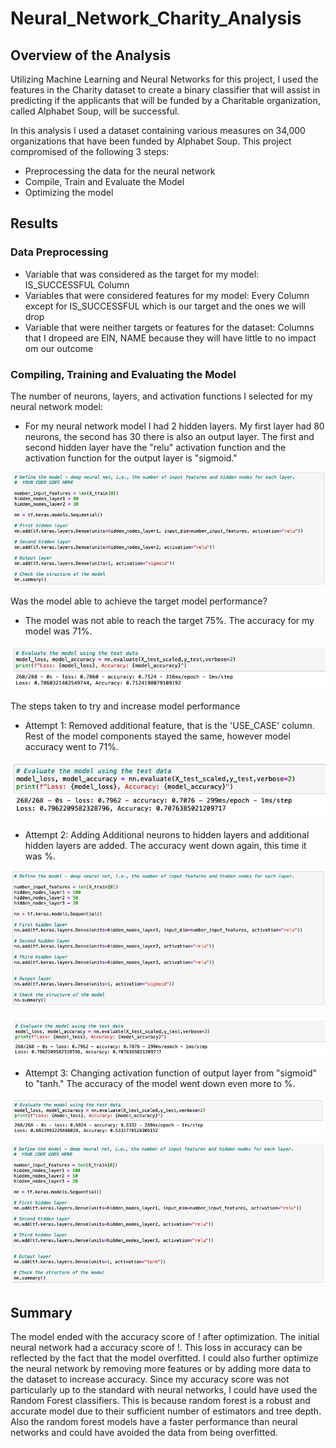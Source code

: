 # Neural_Network_Charity_Analysis

## Overview of the Analysis 
Utilizing Machine Learning and Neural Networks for this project, I used the features in the Charity dataset to create a binary classifier that will assist in predicting if the applicants that will be funded by a Charitable organization, called Alphabet Soup, will be successful. 

In this analysis I used a dataset containing various measures on 34,000 organizations that have been funded by Alphabet Soup. This project compromised of the following 3 steps: 
* Preprocessing the data for the neural network 
* Compile, Train and Evaluate the Model 
* Optimizing the model

## Results 

### Data Preprocessing 
- Variable that was considered as the target for my model: IS_SUCCESSFUL Column
- Variables that were considered features for my model: Every Column except for IS_SUCCESSFUL which is our target and the ones we will drop
- Variable that were neither targets or features for the dataset: Columns that I dropeed are EIN, NAME because they will have little to no impact om our outcome

### Compiling, Training and Evaluating the Model

The number of neurons, layers, and activation functions I selected for my neural network model:
- For my neural network model I had 2 hidden layers. My first layer had 80 neurons, the second has 30 there is also an output layer. The first and second hidden layer have the "relu" activation function and the activation function for the output layer is "sigmoid."

![img](https://github.com/DannyJohnson-Hi/Neural_Network_Charity_Analysis/blob/main/resources/image1.png)

Was the model able to achieve the target model performance?
- The model was not able to reach the target 75%. The accuracy for my model was 71%.

![img](https://github.com/DannyJohnson-Hi/Neural_Network_Charity_Analysis/blob/main/resources/image2.png)

The steps taken to try and increase model performance

- Attempt 1: Removed additional feature, that is the 'USE_CASE' column. Rest of the model components stayed the same, however model accuracy went  to 71%. 

![img](https://github.com/DannyJohnson-Hi/Neural_Network_Charity_Analysis/blob/main/resources/img2.png)


-  Attempt 2: Adding Additional neurons to hidden layers and additional hidden layers are added. The accuracy went down again, this time it was %.

![img](https://github.com/DannyJohnson-Hi/Neural_Network_Charity_Analysis/blob/main/resources/img4.png)

![img](https://github.com/DannyJohnson-Hi/Neural_Network_Charity_Analysis/blob/main/resources/img3.png)

- Attempt 3: Changing activation function of output layer from "sigmoid" to "tanh." The accuracy of the model went down even more to %.

![img](https://github.com/DannyJohnson-Hi/Neural_Network_Charity_Analysis/blob/main/resources/img5.png)


![img](https://github.com/DannyJohnson-Hi/Neural_Network_Charity_Analysis/blob/main/resources/img6.png)

## Summary 

The model ended with the accuracy score of ! after optimization. The initial neural network had a accuracy score of !. This loss in accuracy can be reflected by the fact that the model overfitted. I could also further optimize the neural network by removing more features or by adding more data to the dataset to increase accuracy.
Since my accuracy score was not particularly up to the standard with neural networks, I could have used the Random Forest classifiers. This is because random forest is a robust and accurate model due to their sufficient number of estimators and tree depth. Also the random forest models have a faster performance than neural networks and could have avoided the data from being overfitted. 
